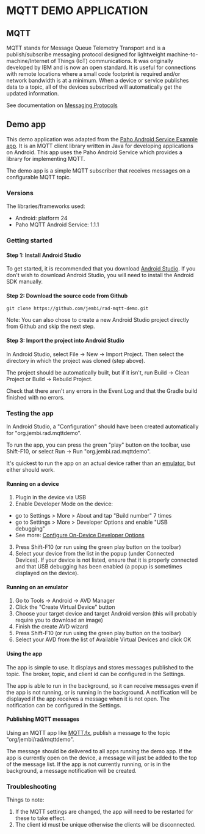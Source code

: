 # MQTT DEMO APPLICATION


## MQTT

MQTT stands for Message Queue Telemetry Transport and is a publish/subscribe messaging protocol designed for lightweight
machine-to-machine/Internet of Things (IoT) communications. It was originally developed by IBM and is now an open standard.
It is useful for connections with remote locations where a small code footprint is required and/or network bandwidth is at a minimum.
When a device or service publishes data to a topic, all of the devices subscribed will automatically get the updated information.

See documentation on [Messaging Protocols](https://docs.google.com/document/d/1AmpT4td30J9jhD9ZksCafrKAt1aIqrTfTQ5dmp_lDjk)

## Demo app

This demo application was adapted from the [Paho Android Service Example app](https://github.com/eclipse/paho.mqtt.android).
It is an MQTT client library written in Java for developing applications on Android. This app uses the
Paho Android Service which provides a library for implementing MQTT.


The demo app is a simple MQTT subscriber that receives messages on a configurable MQTT topic.

### Versions

The libraries/frameworks used:

 - Android: platform 24
 - Paho MQTT Android Service: 1.1.1

### Getting started

#### Step 1: Install Android Studio

To get started, it is recommended that you download [Android Studio](http://developer.android.com/tools/studio/index.html).
If you don't wish to download Android Studio, you will need to install the Android SDK manually.

#### Step 2: Download the source code from Github

```
git clone https://github.com/jembi/rad-mqtt-demo.git
```

Note: You can also chose to create a new Android Studio project directly from Github and skip the 
next step.

#### Step 3: Import the project into Android Studio

In Android Studio, select File -> New -> Import Project. Then select the directory in which the
project was cloned (step above).

The project should be automatically built, but if it isn't, run Build -> Clean Project or
Build -> Rebuild Project.

Check that there aren't any errors in the Event Log and that the Gradle build finished with no errors.

### Testing the app

In Android Studio, a "Configuration" should have been created automatically for "org.jembi.rad.mqttdemo".

To run the app, you can press the green "play"  button on the toolbar, use Shift-F10, or select 
Run -> Run  "org.jembi.rad.mqttdemo".

It's quickest to run the app on an actual device rather than an [emulator](https://developer.android.com/studio/run/emulator.html), but either should work.

#### Running on a device

1. Plugin in the device via USB
2. Enable Developer Mode on the device:
  * go to Settings > More > About and tap "Build number" 7 times
  * go to Settings > More > Developer Options and enable "USB debugging"
  * See more: [Configure On-Device Developer Options](https://developer.android.com/studio/debug/dev-options.html)
3. Press Shift-F10 (or run using the green play button on the toolbar)
4. Select your device from the list in the popup (under Connected Devices). If your device is not listed, ensure that it is 
properly connected and that USB debugging has been enabled (a popup is sometimes displayed on the device).

#### Running on an emulator

1. Go to Tools -> Android -> AVD Manager
2. Click the "Create Virtual Device" button
3. Choose your target device and target Android version (this will probably require you to download an image)
4. Finish the create AVD wizard
5. Press Shift-F10 (or run using the green play button on the toolbar)
6. Select your AVD from the list of Available Virtual Devices and click OK

#### Using the app

The app is simple to use. It displays and stores messages published to the topic. The broker, topic,
 and client id can be configured in the Settings.
 
The app is able to run in the background, so it can receive messages even if the app is not running,
 or is running in the background. A notification will be displayed if the app receives a message when
 it is not open. The notification can be configured in the Settings.

#### Publishing MQTT messages

Using an MQTT app like [MQTT.fx](http://www.mqttfx.org/), publish a message to the topic 
"org/jembi/rad/mqttdemo".

The message should be delivered to all apps running the demo app. If the app is currently open on
the device, a message will just be added to the top of the message list. If the app is not currently
running, or is in the background, a message notification will be created.
 
### Troubleshooting 

Things to note:
1. If the MQTT settings are changed, the app will need to be restarted for these to take effect.
2. The client id must be unique otherwise the clients will be disconnected.